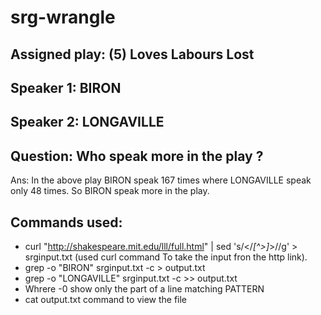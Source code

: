 # srg-wrangle
## Assigned play: (5) Loves Labours Lost

## Speaker 1: BIRON
## Speaker 2: LONGAVILLE
## Question: Who speak more in the play ?
Ans: In the above play BIRON speak 167 times where LONGAVILLE speak only 48 times. So BIRON speak more in the play.
## Commands used:
-  curl "http://shakespeare.mit.edu/lll/full.html" | sed 's/<\/*[^>]*>//g' > srginput.txt (used curl command To take the input fron the http link). 
-  grep -o "BIRON" srginput.txt -c > output.txt
-  grep -o "LONGAVILLE" srginput.txt -c >> output.txt
- Whrere -0 show only the part of a line matching PATTERN
- cat output.txt command to view the file


